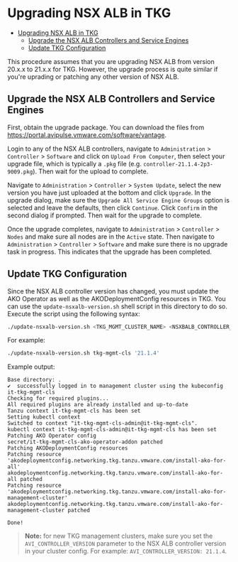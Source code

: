 # Upgrading NSX ALB in TKG

- [Upgrading NSX ALB in TKG](#upgrading-nsx-alb-in-tkg)
  - [Upgrade the NSX ALB Controllers and Service Engines](#upgrade-the-nsx-alb-controllers-and-service-engines)
  - [Update TKG Configuration](#update-tkg-configuration)

This procedure assumes that you are upgrading NSX ALB from version 20.x.x to 21.x.x for TKG.
However, the upgrade process is quite similar if you're uprading or patching any other version of NSX ALB.

## Upgrade the NSX ALB Controllers and Service Engines

First, obtain the upgrade package. You can download the files from <https://portal.avipulse.vmware.com/software/vantage>.

Login to any of the NSX ALB controllers, navigate to `Administration` > `Controller` > `Software` and click on `Upload From Computer`, then select your upgrade file, which is typically a `.pkg` file (e.g. `controller-21.1.4-2p3-9009.pkg`). Then wait for the upload to complete.

Navigate to `Administration` > `Controller` > `System Update`, select the new version you have just uploaded at the bottom and click `Upgrade`. In the upgrade dialog, make sure the `Upgrade All Service Engine Groups` option is selected and leave the defaults, then click `Continue`. Click `Confirm` in the second dialog if prompted. Then wait for the upgrade to complete.

Once the upgrade completes, navigate to `Administration` > `Controller` > `Nodes` and make sure all nodes are in the `Active` state.
Then navigate to `Administration` > `Controller` > `Software` and make sure there is no upgrade task in progress. This indicates that the upgrade has been completed.

## Update TKG Configuration

Since the NSX ALB controller version has changed, you must update the AKO Operator as well as the AKODeploymentConfig resources in TKG.
You can use the `update-nsxalb-version.sh` shell script in this directory to do so.
Execute the script using the following syntax:

```bash
./update-nsxalb-version.sh <TKG_MGMT_CLUSTER_NAME> <NSXBALB_CONTROLLER_VERSION>
```

For example:

```bash
./update-nsxalb-version.sh tkg-mgmt-cls '21.1.4'
```

Example output:

```text
Base directory: .
✔  successfully logged in to management cluster using the kubeconfig it-tkg-mgmt-cls
Checking for required plugins...
All required plugins are already installed and up-to-date
Tanzu context it-tkg-mgmt-cls has been set
Setting kubectl context
Switched to context "it-tkg-mgmt-cls-admin@it-tkg-mgmt-cls".
kubectl context it-tkg-mgmt-cls-admin@it-tkg-mgmt-cls has been set
Patching AKO Operator config
secret/it-tkg-mgmt-cls-ako-operator-addon patched
Patching AKODeploymentConfig resources
Patching resource 'akodeploymentconfig.networking.tkg.tanzu.vmware.com/install-ako-for-all'
akodeploymentconfig.networking.tkg.tanzu.vmware.com/install-ako-for-all patched
Patching resource 'akodeploymentconfig.networking.tkg.tanzu.vmware.com/install-ako-for-management-cluster'
akodeploymentconfig.networking.tkg.tanzu.vmware.com/install-ako-for-management-cluster patched

Done!
```

>**Note:** for new TKG management clusters, make sure you set the `AVI_CONTROLLER_VERSION` parameter to the NSX ALB controller version in your cluster config. For example: `AVI_CONTROLLER_VERSION: 21.1.4`.
